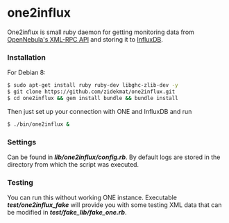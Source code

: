 # one2influx

One2influx is small ruby daemon for getting monitoring data from [OpenNebula's XML-RPC API](http://docs.opennebula.org/4.12/integration/system_interfaces/api.html) and storing it to [InfluxDB](http://influxdb.com/).

### Installation
For Debian 8:
```bash
$ sudo apt-get install ruby ruby-dev libghc-zlib-dev -y
$ git clone https://github.com/zidekmat/one2influx.git
$ cd one2influx && gem install bundle && bundle install
```
Then just set up your connection with ONE and InfluxDB and run
```bash
$ ./bin/one2influx &
```

### Settings
Can be found in ***lib/one2influx/config.rb***. By default logs are stored in the directory from which the script was executed.

### Testing
You can run this without working ONE instance. Executable ***test/one2influx_fake*** will provide you with some testing XML data that can be modified in ***test/fake_lib/fake_one.rb***.